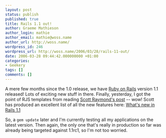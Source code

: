 ```yaml
---
layout: post
status: publish
published: true
title: Rails 1.1 out!
author: Graeme Mathieson
author_login: mathie
author_email: mathie@woss.name
author_url: http://woss.name/
wordpress_id: 246
wordpress_url: http://woss.name/2006/03/28/rails-11-out/
date: 2006-03-28 09:44:42.000000000 +01:00
categories:
- Geekery
tags: []
comments: []
---
```

A mere few months since the 1.0 release, we have [Ruby on Rails](http:&#47;&#47;www.rubyonrails.org&#47;) version 1.1 released!  Lots of exciting new stuff in there.  Finally, yesterday, I got the point of RJS templates from reading [Scott Raymond's post](http:&#47;&#47;scottraymond.net&#47;articles&#47;2005&#47;12&#47;01&#47;real-world-rails-rjs-templates) -- wow!  Scott has produced an excellent list of all the new features here: [What's new in Rails 1.1](http:&#47;&#47;scottraymond.net&#47;articles&#47;2006&#47;02&#47;28&#47;rails-1.1)

So, a `gem update` later and I'm currently testing all my applications on the latest version.  Then again, the only one that's really in production so far was already being targeted against 1.1rc1, so I'm not too worried.
